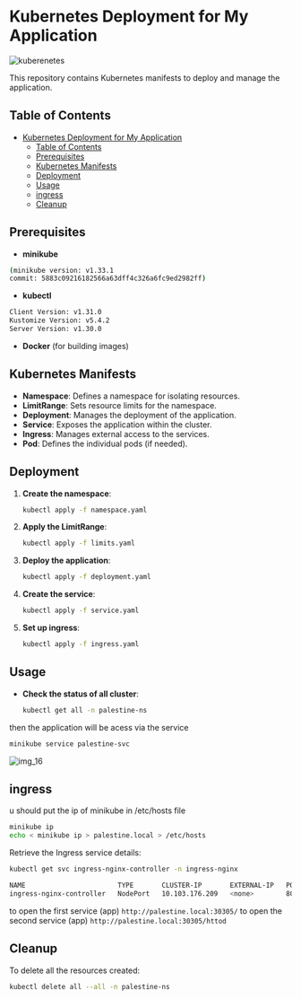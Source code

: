 # Kubernetes Deployment for My Application

![kuberenetes](https://github.com/user-attachments/assets/0a763809-e01b-4854-821f-1498be63cc75)

This repository contains Kubernetes manifests to deploy and manage the application.

## Table of Contents

- [Kubernetes Deployment for My Application](#kubernetes-deployment-for-my-application)
  - [Table of Contents](#table-of-contents)
  - [Prerequisites](#prerequisites)
  - [Kubernetes Manifests](#kubernetes-manifests)
  - [Deployment](#deployment)
  - [Usage](#usage)
  - [ingress](#ingress)
  - [Cleanup](#cleanup)

## Prerequisites

- **minikube** 
```bash
(minikube version: v1.33.1
commit: 5883c09216182566a63dff4c326a6fc9ed2982ff) 
```
- **kubectl** 
```bash
Client Version: v1.31.0
Kustomize Version: v5.4.2
Server Version: v1.30.0
```
- **Docker** (for building images)

## Kubernetes Manifests

- **Namespace**: Defines a namespace for isolating resources.
- **LimitRange**: Sets resource limits for the namespace.
- **Deployment**: Manages the deployment of the application.
- **Service**: Exposes the application within the cluster.
- **Ingress**: Manages external access to the services.
- **Pod**: Defines the individual pods (if needed).

## Deployment

1. **Create the namespace**:
    ```bash
    kubectl apply -f namespace.yaml
    ```

2. **Apply the LimitRange**:
    ```bash
    kubectl apply -f limits.yaml
    ```

3. **Deploy the application**:
    ```bash
    kubectl apply -f deployment.yaml
    ```

4. **Create the service**:
    ```bash
    kubectl apply -f service.yaml
    ```

5. **Set up ingress**:
    ```bash
    kubectl apply -f ingress.yaml
    ```

## Usage

- **Check the status of all cluster**:
    ```bash
    kubectl get all -n palestine-ns
    ```

then the application will be acess via the service 
```bash
minikube service palestine-svc
```

![img_16](https://github.com/user-attachments/assets/31a037fe-4b3f-4f61-bf13-bd0390a6e40d)

## ingress
u should put the ip of minikube in /etc/hosts file 
```bash
minikube ip
echo < minikube ip > palestine.local > /etc/hosts 
```

Retrieve the Ingress service details:

```bash
kubectl get svc ingress-nginx-controller -n ingress-nginx

NAME                       TYPE       CLUSTER-IP       EXTERNAL-IP   PORT(S)                      AGE
ingress-nginx-controller   NodePort   10.103.176.209   <none>        80:30305/TCP,443:32344/TCP   25m
```
to open the first service (app) `http://palestine.local:30305/`
to open the second service (app) `http://palestine.local:30305/httod`



## Cleanup

To delete all the resources created:

```bash
kubectl delete all --all -n palestine-ns
```
